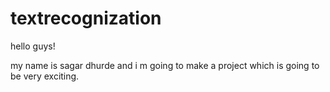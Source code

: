 # textrecognization

hello guys!

my name is sagar dhurde and i m going to make a project which is going to be very exciting.

